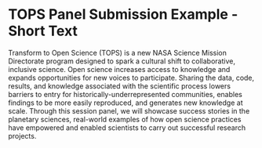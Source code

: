 # TOPS Panel Submission Example - Short Text

Transform to Open Science (TOPS) is a new NASA Science Mission Directorate program designed to spark a cultural shift to collaborative, inclusive science. Open science increases access to knowledge and expands opportunities for new voices to participate. Sharing the data, code, results, and knowledge associated with the scientific process lowers barriers to entry for historically-underrepresented communities, enables findings to be more easily reproduced, and generates new knowledge at scale. Through this session panel, we will showcase success stories in the planetary sciences, real-world examples of how open science practices have empowered and enabled scientists to carry out successful research projects.
